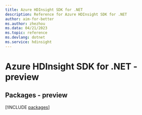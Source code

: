```yaml
---
title: Azure HDInsight SDK for .NET
description: Reference for Azure HDInsight SDK for .NET
author: aim-for-better
ms.author: zhezhou
ms.data: 04/21/2023
ms.topic: reference
ms.devlang: dotnet
ms.service: hdinsight
---
```

# Azure HDInsight SDK for .NET - preview
## Packages - preview
[!INCLUDE [packages](hdinsight-index.md)]